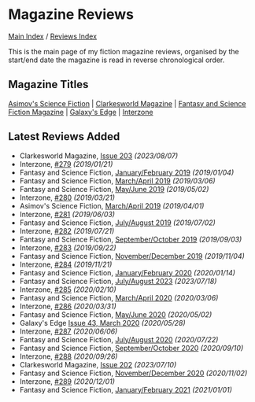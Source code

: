 # Magazine Reviews

[Main Index](../../README.md) / [Reviews Index](../README.md)

This is the main page of my fiction magazine reviews, organised by the start/end date the magazine is read in reverse chronological order.

## Magazine Titles

[Asimov's Science Fiction](AsimovsScienceFiction/README.md) | [Clarkesworld Magazine](Clarkesworld/README.md) | [Fantasy and Science Fiction Magazine](FantasyAndScienceFiction/README.md) | [Galaxy's Edge](GalaxysEdge/README.md) | [Interzone](Interzone/README.md)

## Latest Reviews Added
- Clarkesworld Magazine, [Issue 203](Clarkesworld/20230807-Clarkesworld203.md) *(2023/08/07)*
- Interzone, [#279](Interzone/20190121-Interzone279.md) *(2019/01/21)*
- Fantasy and Science Fiction, [January/February 2019](FantasyAndScienceFiction/20190104-FSF201901.md) *(2019/01/04)*
- Fantasy and Science Fiction, [March/April 2019](FantasyAndScienceFiction/20190306-FSF201903.md) *(2019/03/06)*
- Fantasy and Science Fiction, [May/June 2019](FantasyAndScienceFiction/20190502-FSF201905.md) *(2019/05/02)*
- Interzone, [#280](Interzone/20190321-Interzone280.md) *(2019/03/21)*
- Asimov's Science Fiction, [March/April 2019](AsimovsScienceFiction/20190401-Asimovs201903.md) *(2019/04/01)*
- Interzone, [#281](Interzone/20190603-Interzone281.md) *(2019/06/03)*
- Fantasy and Science Fiction, [July/August 2019](FantasyAndScienceFiction/20190702-FSF201907.md) *(2019/07/02)*
- Interzone, [#282](Interzone/20190721-Interzone282.md) *(2019/07/21)*
- Fantasy and Science Fiction, [September/October 2019](FantasyAndScienceFiction/20190903-FSF201909.md) *(2019/09/03)*
- Interzone, [#283](Interzone/20190922-Interzone283.md) *(2019/09/22)*
- Fantasy and Science Fiction, [November/December 2019](FantasyAndScienceFiction/20191104-FSF201911.md) *(2019/11/04)*
- Interzone, [#284](Interzone/20191121-Interzone284.md) *(2019/11/21)*
- Fantasy and Science Fiction, [January/February 2020](FantasyAndScienceFiction/20200114-FSF202001.md) *(2020/01/14)*
- Fantasy and Science Fiction, [July/August 2023](FantasyAndScienceFiction/20230718-FSF202307.md) *(2023/07/18)*
- Interzone, [#285](Interzone/20200210-Interzone285.md) *(2020/02/10)*
- Fantasy and Science Fiction, [March/April 2020](FantasyAndScienceFiction/20200306-FSF202003.md) *(2020/03/06)*
- Interzone, [#286](Interzone/20200331-Interzone286.md) *(2020/03/31)*
- Fantasy and Science Fiction, [May/June 2020](FantasyAndScienceFiction/20200502-FSF202005.md) *(2020/05/02)*
- Galaxy's Edge [Issue 43, March 2020](GalaxysEdge/20200528-GalaxysEdge43.md) *(2020/05/28)*
- Interzone, [#287](Interzone/20200606-Interzone287.md) *(2020/06/06)*
- Fantasy and Science Fiction, [July/August 2020](FantasyAndScienceFiction/20200722-FSF202007.md) *(2020/07/22)*
- Fantasy and Science Fiction, [September/October 2020](FantasyAndScienceFiction/20200910-FSF202009.md) *(2020/09/10)*
- Interzone, [#288](Interzone/20200926-Interzone288.md) *(2020/09/26)*
- Clarkesworld Magazine, [Issue 202](Clarkesworld/20230710-Clarkesworld202.md) *(2023/07/10)*
- Fantasy and Science Fiction, [November/December 2020](FantasyAndScienceFiction/20201102-FSF202011.md) *(2020/11/02)*
- Interzone, [#289](Interzone/20201201-Interzone289.md) *(2020/12/01)*
- Fantasy and Science Fiction, [January/February 2021](FantasyAndScienceFiction/20210101-FSF202101.md) *(2021/01/01)*
